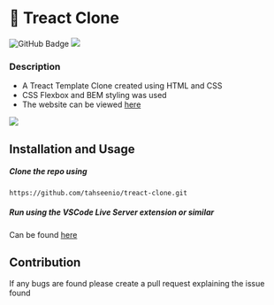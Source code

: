 # 🍿 Treact Clone

<img src="https://img.shields.io/github/deployments/tahseenio/treact-clone/github-pages" alt="GitHub Badge"> <img src="https://img.shields.io/github/repo-size/tahseenio/treact-clone">

### Description
- A Treact Template Clone created using HTML and CSS
- CSS Flexbox and BEM styling was used
- The website can be viewed [here](https://tahseenio.github.io/treact-clone/)

<img src="https://i.imgur.com/h2fImJJ.png">

## Installation and Usage

##### Clone the repo using

`https://github.com/tahseenio/treact-clone.git`

##### Run using the VSCode Live Server extension or similar

Can be found [here](https://marketplace.visualstudio.com/items?itemName=ritwickdey.LiveServer)

## Contribution

<p>If any bugs are found please create a pull request explaining the issue found</p>
